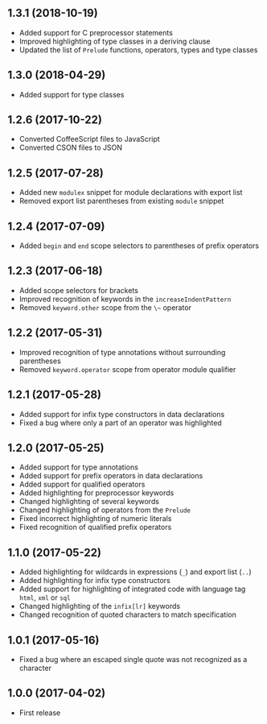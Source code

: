 ## 1.3.1 (2018-10-19)

* Added support for C preprocessor statements
* Improved highlighting of type classes in a deriving clause
* Updated the list of `Prelude` functions, operators, types and type classes

## 1.3.0 (2018-04-29)

* Added support for type classes

## 1.2.6 (2017-10-22)

* Converted CoffeeScript files to JavaScript
* Converted CSON files to JSON

## 1.2.5 (2017-07-28)

* Added new `modulex` snippet for module declarations with export list
* Removed export list parentheses from existing `module` snippet

## 1.2.4 (2017-07-09)

* Added `begin` and `end` scope selectors to parentheses of prefix operators

## 1.2.3 (2017-06-18)

* Added scope selectors for brackets
* Improved recognition of keywords in the `increaseIndentPattern`
* Removed `keyword.other` scope from the `\~` operator

## 1.2.2 (2017-05-31)

* Improved recognition of type annotations without surrounding parentheses
* Removed `keyword.operator` scope from operator module qualifier

## 1.2.1 (2017-05-28)

* Added support for infix type constructors in data declarations
* Fixed a bug where only a part of an operator was highlighted

## 1.2.0 (2017-05-25)

* Added support for type annotations
* Added support for prefix operators in data declarations
* Added support for qualified operators
* Added highlighting for preprocessor keywords
* Changed highlighting of several keywords
* Changed highlighting of operators from the `Prelude`
* Fixed incorrect highlighting of numeric literals
* Fixed recognition of qualified prefix operators

## 1.1.0 (2017-05-22)

* Added highlighting for wildcards in expressions (`_`) and export list (`..`)
* Added highlighting for infix type constructors
* Added support for highlighting of integrated code with language tag `html`, `xml` or `sql`
* Changed highlighting of the `infix[lr]` keywords
* Changed recognition of quoted characters to match specification

## 1.0.1 (2017-05-16)

* Fixed a bug where an escaped single quote was not recognized as a character

## 1.0.0 (2017-04-02)

* First release